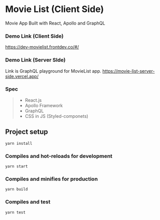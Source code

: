 # Movie List (Client Side)

Movie App Built with React, Apollo and GraphQL

### Demo Link (Client Side)
https://dev-movielist.frontdev.co/#/

### Demo Link (Server SIde)
Link is GraphQL playground for MovieList app.
https://movie-list-server-side.vercel.app/

### Spec
>- React.js
>- Apollo Framework
>- GraphQL
>- CSS in JS (Styled-componets)

## Project setup
```
yarn install
```

### Compiles and hot-reloads for development
```
yarn start
```

### Compiles and minifies for production
```
yarn build
```

### Compiles and test
```
yarn test
```